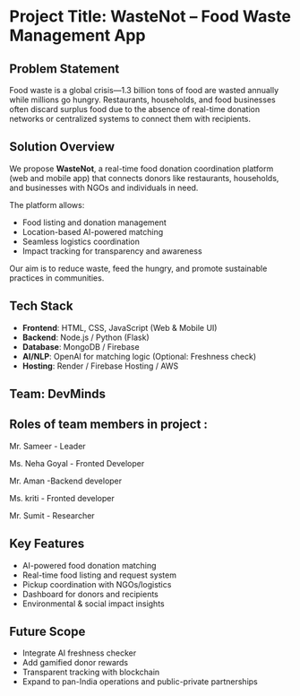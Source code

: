 # Project Title: WasteNot – Food Waste Management App
 
 ## Problem Statement
 
 Food waste is a global crisis—1.3 billion tons of food are wasted annually while millions go hungry. Restaurants, households, and food businesses often discard surplus food due to the absence of real-time donation networks or centralized systems to connect them with recipients.
 
 ## Solution Overview
 
 We propose **WasteNot**, a real-time food donation coordination platform (web and mobile app) that connects donors like restaurants, households, and businesses with NGOs and individuals in need.
 
 The platform allows:
 
 - Food listing and donation management
 - Location-based AI-powered matching
 - Seamless logistics coordination
 - Impact tracking for transparency and awareness
 
 Our aim is to reduce waste, feed the hungry, and promote sustainable practices in communities.
 
 ## Tech Stack
 
 - **Frontend**: HTML, CSS, JavaScript (Web & Mobile UI)
 - **Backend**: Node.js / Python (Flask)
 - **Database**: MongoDB / Firebase
 - **AI/NLP**: OpenAI for matching logic (Optional: Freshness check)
 - **Hosting**: Render / Firebase Hosting / AWS
 
 ## Team: DevMinds
 
 ## Roles of team members in project :
 
 Mr. Sameer - Leader
 
 Ms. Neha Goyal - Fronted Developer
 
 Mr. Aman -Backend developer
 
 Ms. kriti - Fronted developer
 
 Mr. Sumit - Researcher
 
 
 ## Key Features
 
 - AI-powered food donation matching
 - Real-time food listing and request system
 - Pickup coordination with NGOs/logistics
 - Dashboard for donors and recipients
 - Environmental & social impact insights
 
 ## Future Scope
 
 - Integrate AI freshness checker
 - Add gamified donor rewards
 - Transparent tracking with blockchain
 - Expand to pan-India operations and public-private partnerships